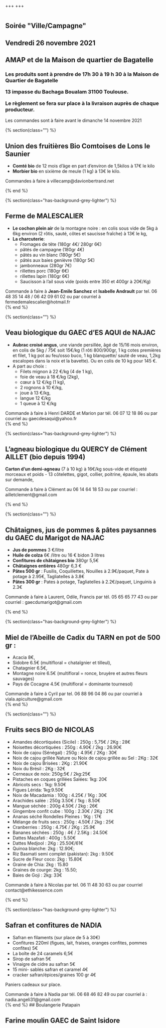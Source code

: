 +++
+++

<section class="section hero">
<div class="hero-body">
<div class="container">
<div class="columns is-desktop">
<div class="column is-8 is-offset-2 content has-text-centered">

<h1 class="title is-1"> Soirée "Ville/Campagne" <br/>
</h1>

<h2> Vendredi 26 novembre 2021 </h2>
<h2> AMAP et de la Maison de quartier de Bagatelle </h2>

<h3>
Les produits sont à prendre de 17h 30 à 19 h 30 à la Maison de Quartier de Bagatelle

13 impasse du Bachaga Boualam 31100 Toulouse.

Le règlement se fera sur place à la livraison auprès de chaque producteur.

</h3>
<div class="notification is-danger">
Les commandes sont à faire avant le  dimanche 14 novembre 2021
</div>

</div>
</div>
</div>
</div>
</section>


{% section(class="") %}
## Union des fruitières Bio Comtoises de Lons le Saunier

- **Comté bio** de 12 mois d’âge en part d’environ de 1,5kilos à 17€ le kilo
- **Morbier bio** en sixième de meule (1 kg) à 13€ le kilo.

<div class="box is-primary">
 Commandes à faire à  villecamp@davionbertrand.net
</div>


{% end %}

{% section(class="has-background-grey-lighter") %}
## Ferme de MALESCALIER

- **Le cochon plein air** de la montagne noire : en colis sous vide de 5kg à 6kg environ (2 rôtis, sauté, côtes et saucisse fraîche) à 13€ le kg,
- **La charcuterie**:
    - Fromages de tête (180gr 4€/ 280gr 6€)
    - pâtés de campagne (180gr 4€)
    - pâtés au vin blanc (180gr 5€)
    - pâtés aux baies genièvre (180gr 5€)
    - jambonneaux (280gr 7€)
    - rillettes porc (180gr 6€)
    - rillettes lapin (180gr 6€)
    - Saucisson à l’ail  sous vide (poids entre 350 et 400gr à 20€/Kg)

<div class="box is-primary">
Commande à faire à <b>Jean-Emile Sanchez</b>  et <b>Isabelle Andrault</b> par tel. 06 48 35 14 48 / 06 42 09 61 02 ou par courriel à fermedemalescalier@hotmail.fr
</div>
{% end %}

{% section(class="") %}
## Veau biologique du GAEC d’ES AQUI de NAJAC

- **Aubrac croisé angus**, une viande persillée, âgé de 15/16 mois environ, en colis de 5kg / 75€ soit 15€/kg (1 rôti 800/900gr, 1 kg cotes premières et filet, 1 kg pot au feu/osso buco, 1 kg blanquette/ sauté de veau, 1,2kg escalopes dans la noix et la bavette). Ou en colis de 10 kg pour 145 €.
- A part au choix :
    - Filets mignon à 22 €/kg (4 de 1 kg),
    - foie de veau à 18 €/kg (2kg),
    - cœur à 12 €/kg (1 kg),
    - 2 rognons à 10 €/kg,
    - joue à 13 €/kg,
    - langue 12 €/kg
    - 1 queue à 12 €/kg

<div class="box is-primary">
Commande à faire à Henri DARDE et Marion par tél. 06 07 12 18 86 ou par courriel au gaecdesaqui@yahoo.fr
</div>
{% end %}

{% section(class="has-background-grey-lighter") %}
## L’agneau biologique du QUERCY de Clément AILLET (bio depuis 1994)

**Carton d’un demi-agneau** (7 à 10 kg) à 16€/kg sous-vide et étiqueté morceaux et poids - 13 côtelettes, gigot, collier, poitrine, épaule, les abats sur demande,

<div class="box is-primary">
Commande à faire à Clément au 06 14 64 18 53 ou par courriel : ailletclement@gmail.com
</div>

{% end %}

{% section(class="") %}
## Châtaignes, jus de pommes & pâtes paysannes du GAEC du Marigot de NAJAC
- **Jus de pommes** 3 €/litre
- **Huile de colza** 6€ /litre ou 16 € bidon 3 litres
- **Confitures de châtaignes bio** 380gr 5,5€
- **Châtaignes entières** 480gr 6,3 €
- **Pâtes	500 gr** : Fusilis, Coquillettes, Nouilles à 2.9€/paquet, Pate à potage à 2.95€,  Tagliatelles à 3.8€
- **Pâtes  300 gr** : Pates à potage, Tagliatelles à 2.2€/paquet,  Linguinis à 2.3€

<div class="box is-primary">
Commande à faire à Laurent, Odile, Francis par tél. 05 65 65 77 43 ou par courriel : gaecdumarigot@gmail.com
</div>

{% end %}

{% section(class="has-background-grey-lighter") %}
## Miel de l’Abeille de Cadix du TARN en pot de 500 gr :
- Acacia 8€,
- Sidobre 6.5€ (multifloral = chataîgnier et tilleul),
- Chatagnier 6.5€,
- Montagne noire 6.5€ (multifloral = ronce, bruyère et autres fleurs sauvages)
- Pays de Cocagne 4.5€ (multifloral = dominante tournesol)

<div class="box is-primary">
Commande à faire à Cyril par tel. 06 88 96 04 86 ou par courriel à viala.apiculture@gmail.com
</div>
{% end %}

{% section(class="") %}
## Fruits secs BIO de NICOLAS

- Amandes décortiquées (Sicile) : 250g : 5,75€ / 2Kg : 28€
- Noisettes décortiquées : 250g : 4.90€ / 2kg : 26.90€
- Noix de cajou (Sénégal) : 250g : 4.95€ / 2Kg : 30€
- Noix de cajou grillée Nature ou Noix de cajou grillée au Sel : 2Kg : 32€
- Noix de cajou Brisées : 2Kg : 21.90€
- Noix du Brésil : 2Kg : 32€
- Cerneaux de noix: 250g:5€ / 2kg:25€
- Pistaches en coques grillées Salées: 1kg: 20€
- Abricots secs : 1kg: 9.50€
- Figues Lérida: 1kg:9.50€
- Noix de Macadamia : 100g : 4.25€ / 1Kg : 30€
- Arachides salée : 250g 3.50€ / 1kg : 8.50€
- Mangue séchée : 200g 4.50€ / 2kg : 26€
- Gingembre confit cube : 100g : 2.30€ / 2Kg : 21€
- Ananas séché Rondelles Pleines : 1Kg : 17€
- Mélange de fruits secs : 250g : 4.50€ / 2kg : 25€
- Cranberries : 250g : 4.75€ / 2Kg : 25.9€
- Bananes séchées : 250g : 4€ / 2.5Kg : 24.50€
- Dattes Mazafati : 400g : 5.50€
- Dattes Medjool : 2Kg : 25.50€/61€
- Quinoa blanche: 2kg : 12.90€;
- Riz Basmati semi complet (pakistan): 2kg : 9.50€
- Sucre de Fleur coco: 2kg : 15.80€
- Graine de Chia: 2kg : 15.80
- Graines de courge: 2kg : 15.50;
- Baies de Goji : 2kg: 33€

<div class="box is-primary">
Commande à faire à Nicolas par tel. 06 11 48 30 63 ou par courriel contact@ethikessence.com
</div>

{% end %}

{% section(class="has-background-grey-lighter") %}
## Safran et confitures de NADIA

- Safran en filaments (sur place de 5 à 30€)
- Confitures 220ml (figues, lait, fraises, oranges confites, pommes confites) 5€
- La boîte de 24 caramels 6,5€
- Sirop de safran 5€
- Vinaigre de cidre au safran 5€
- 15 mini- sablés safran et caramel 4€
- cracker safran/épices/graines 100 gr 4€

Paniers cadeaux sur place.
<div class="box is-primary">
Commande à faire à Nadia par tél. 06 68 46 82 49 ou par courriel à : nadia.angeli31@gmail.com
</div>
{% end %}
## Boulangerie Patapain

## Farine moulin GAEC de Saint Isidore


